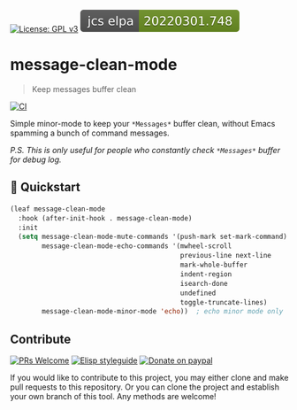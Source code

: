 [![License: GPL v3](https://img.shields.io/badge/License-GPL%20v3-blue.svg)](https://www.gnu.org/licenses/gpl-3.0)
[![JCS-ELPA](https://raw.githubusercontent.com/jcs-emacs/badges/master/elpa/v/message-clean-mode.svg)](https://jcs-emacs.github.io/jcs-elpa/#/message-clean-mode)

# message-clean-mode
> Keep messages buffer clean

[![CI](https://github.com/jcs-elpa/message-clean-mode/actions/workflows/test.yml/badge.svg)](https://github.com/jcs-elpa/message-clean-mode/actions/workflows/test.yml)

Simple minor-mode to keep your `*Messages*` buffer clean, without Emacs spamming
a bunch of command messages.

*P.S. This is only useful for people who constantly check `*Messages*` buffer
for debug log.*

## 💾 Quickstart

```el
(leaf message-clean-mode
  :hook (after-init-hook . message-clean-mode)
  :init
  (setq message-clean-mode-mute-commands '(push-mark set-mark-command)
        message-clean-mode-echo-commands '(mwheel-scroll
                                           previous-line next-line
                                           mark-whole-buffer
                                           indent-region
                                           isearch-done
                                           undefined
                                           toggle-truncate-lines)
        message-clean-mode-minor-mode 'echo))  ; echo minor mode only
```

## Contribute

[![PRs Welcome](https://img.shields.io/badge/PRs-welcome-brightgreen.svg)](http://makeapullrequest.com)
[![Elisp styleguide](https://img.shields.io/badge/elisp-style%20guide-purple)](https://github.com/bbatsov/emacs-lisp-style-guide)
[![Donate on paypal](https://img.shields.io/badge/paypal-donate-1?logo=paypal&color=blue)](https://www.paypal.me/jcs090218)

If you would like to contribute to this project, you may either
clone and make pull requests to this repository. Or you can
clone the project and establish your own branch of this tool.
Any methods are welcome!
